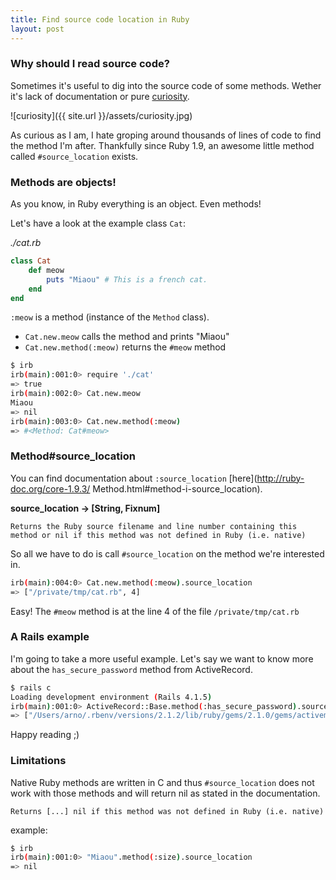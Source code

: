 ```yaml
---
title: Find source code location in Ruby
layout: post
---
```


### Why should I read source code?

Sometimes it's useful to dig into the source code of some methods. Wether it's lack of documentation or pure [curiosity](http://programmer.97things.oreilly.com/wiki/index.php/Curiosity_Killed_the_Cat,_but_It_Will_Make_You_Stronger). 

![curiosity]({{ site.url }}/assets/curiosity.jpg)

As curious as I am, I hate groping around thousands of lines of code to find the method I'm after. Thankfully since Ruby 1.9, an awesome little method called `#source_location` exists.

### Methods are objects!

As you know, in Ruby everything is an object. Even methods!

Let's have a look at the example class `Cat`:

*./cat.rb*

```ruby
class Cat
	def meow
		puts "Miaou" # This is a french cat.
	end
end
```

`:meow` is a method (instance of the `Method` class).

- `Cat.new.meow` calls the method and prints "Miaou"
- `Cat.new.method(:meow)` returns the `#meow` method

```bash
$ irb
irb(main):001:0> require './cat'
=> true
irb(main):002:0> Cat.new.meow
Miaou
=> nil
irb(main):003:0> Cat.new.method(:meow)
=> #<Method: Cat#meow>
```

### Method#source_location

You can find documentation about `:source_location` [here](http://ruby-doc.org/core-1.9.3/
Method.html#method-i-source_location).

**source_location → [String, Fixnum]**

```
Returns the Ruby source filename and line number containing this method or nil if this method was not defined in Ruby (i.e. native)
```


So all we have to do is call `#source_location` on the method we're interested in.

```bash
irb(main):004:0> Cat.new.method(:meow).source_location
=> ["/private/tmp/cat.rb", 4]
```

Easy! The `#meow` method is at the line 4 of the file `/private/tmp/cat.rb`

### A Rails example

I'm going to take a more useful example. Let's say we want to know more about the `has_secure_password` method from ActiveRecord.

```bash
$ rails c
Loading development environment (Rails 4.1.5)
irb(main):001:0> ActiveRecord::Base.method(:has_secure_password).source_location
=> ["/Users/arno/.rbenv/versions/2.1.2/lib/ruby/gems/2.1.0/gems/activemodel-4.1.5/lib/active_model/secure_password.rb", 44]
```

Happy reading ;)

### Limitations

Native Ruby methods are written in C and thus `#source_location` does not work with those methods and will return nil as stated in the documentation.

```
Returns [...] nil if this method was not defined in Ruby (i.e. native)
```

example:

```bash
$ irb
irb(main):001:0> "Miaou".method(:size).source_location
=> nil
```